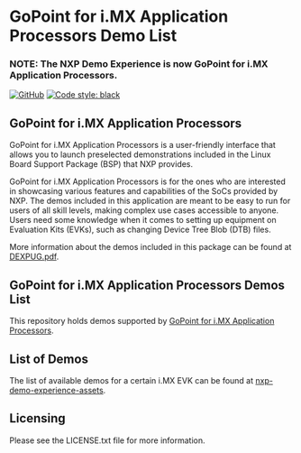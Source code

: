 # GoPoint for i.MX Application Processors Demo List
### NOTE: The NXP Demo Experience is now GoPoint for i.MX Application Processors.

[![GitHub](https://img.shields.io/github/license/nxp-imx-support/nxp-demo-experience-demos-list)](./LICENSE.txt)
[![Code style: black](https://img.shields.io/badge/code%20style-black-000000.svg)](https://github.com/psf/black)

## GoPoint for i.MX Application Processors

GoPoint for i.MX Application Processors is a user-friendly interface that allows you to launch preselected demonstrations included in
the Linux Board Support Package (BSP) that NXP provides.

GoPoint for i.MX Application Processors is for the ones who are interested in showcasing various features and capabilities of the SoCs
provided by NXP. The demos included in this application are meant to be easy to run for users of all skill levels,
making complex use cases accessible to anyone. Users need some knowledge when it comes to setting up equipment on
Evaluation Kits (EVKs), such as changing Device Tree Blob (DTB) files.

More information about the demos included in this package can be found at [DEXPUG.pdf](https://www.nxp.com/docs/en/user-guide/DEXPUG.pdf).

## GoPoint for i.MX Application Processors Demos List

This repository holds demos supported by [GoPoint for i.MX Application Processors](https://github.com/nxp-imx-support/nxp-demo-experience).

## List of Demos

The list of available demos for a certain i.MX EVK can be found at [nxp-demo-experience-assets](https://github.com/NXP/nxp-demo-experience-assets/releases).

## Licensing

Please see the LICENSE.txt file for more information.
